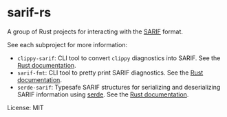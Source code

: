 # sarif-rs

A group of Rust projects for interacting with the [SARIF](https://sarifweb.azurewebsites.net/) format.

See each subproject for more information:

- `clippy-sarif`: CLI tool to convert `clippy` diagnostics into SARIF. See the [Rust documentation](https://psastras.github.io/sarif-rs/clippy_sarif/index.html).
- `sarif-fmt`: CLI tool to pretty print SARIF diagnostics. See the [Rust documentation](https://psastras.github.io/sarif-rs/sarif_fmt/index.html).
- `serde-sarif`: Typesafe SARIF structures for serializing and deserializing SARIF information using [serde](https://serde.rs/). See the [Rust documentation](https://psastras.github.io/sarif-rs/serde_sarif/index.html).

License: MIT
